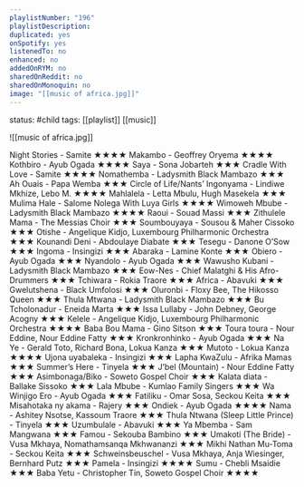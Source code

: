 ```yaml
---
playlistNumber: "196"
playlistDescription:
duplicated: yes
onSpotify: yes
listenedTo: no
enhanced: no
addedOnRYM: no
sharedOnReddit: no
sharedOnMonoquin: no
image: "[[music of africa.jpg]]"
---
```

status: #child 
tags: [[playlist]] [[music]] 

![[music of africa.jpg]]

Night Stories - Samite ★★★★
Makambo - Geoffrey Oryema ★★★★
Kothbiro - Ayub Ogada ★★★★
Saya - Sona Jobarteh ★★★
Cradle With Love - Samite ★★★★
Nomathemba - Ladysmith Black Mambazo ★★★
Ah Ouais - Papa Wemba ★★★
Circle of Life/Nants’ Ingonyama - Lindiwe Mkhize, Lebo M. ★★★★
Mahlalela - Letta Mbulu, Hugh Masekela ★★★
Mulima Hale - Salome Nolega With Luya Girls ★★★★
Wimoweh Mbube - Ladysmith Black Mambazo ★★★★
Raoui - Souad Massi ★★★
Zithulele Mama - The Messias Choir ★★★
Soumbouyaya - Sousou & Maher Cissoko ★★★
Otishe - Angelique Kidjo, Luxembourg Philharmonic Orchestra ★★★
Kounandi Deni - Abdoulaye Diabate ★★★
Tesegu - Danone O’Sow ★★★
Ingoma - Insingizi ★★★
Abaraka - Lamine Konte ★★★
Obiero - Ayub Ogada ★★★
Nyandolo - Ayub Ogada ★★★
Wawusho Kubani - Ladysmith Black Mambazo ★★★
Eow-Nes - Chief Malatghi & His Afro-Drummers ★★★
Tchiwara - Rokia Traore ★★★
Africa - Abavuki ★★★
Gwelutshena - Black Umfolosi ★★★
Oluronbi - Floxy Bee, The Hikosso Queen ★★★
Thula Mtwana - Ladysmith Black Mambazo ★★★
Bu Tcholonadur - Eneida Marta ★★★
Issa Lullaby - John Debney, George Acogny ★★★
Kelele - Angelique Kidjo, Luxembourg Philharmonic Orchestra ★★★★
Baba Bou Mama - Gino Sitson ★★★
Toura toura - Nour Eddine, Nour Eddine Fatty ★★★
Kronkronhinko - Ayub Ogada ★★★
Na Ye - Gerald Toto, Richard Bona, Lokua Kanza ★★★
Mutoto - Lokua Kanza ★★★★
Ujona uyabaleka - Insingizi ★★★
Lapha KwaZulu - Afrika Mamas ★★★
Summer’s Here - Tinyela ★★★
J’bel (Mountain) - Nour Eddine Fatty ★★★
Asimbonaga/Biko - Soweto Gospel Choir ★★★
Kalata diata - Ballake Sissoko ★★★
Lala Mbube - Kumlao Family Singers ★★★
Wa Winjigo Ero - Ayub Ogada ★★★
Fatiliku - Omar Sosa, Seckou Keita ★★★
Misahotaka ny akama - Rajery ★★★
Ondiek - Ayub Ogada ★★★★
Nama - Ashitey Nsotse, Kassoum Traore ★★★
Thula Ntwana (Sleep Little Prince) - Tinyela ★★★
Uzumbulale - Abavuki ★★★
Ya Mbemba - Sam Mangwana ★★★
Famou - Sekouba Bambino ★★★
Umakoti (The Bride) - Vusa Mkhaya, Nomathamsanqa Mkhwananzi ★★★
Mikhi Nathan Mu-Toma - Seckou Keita ★★★
Schweinsbeuschel - Vusa Mkhaya, Anja Wiesinger, Bernhard Putz ★★★
Pamela - Insingizi ★★★★
Sumu - Chebli Msaidie ★★★
Baba Yetu - Christopher Tin, Soweto Gospel Choir ★★★★

